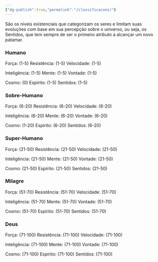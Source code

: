 ```yaml
---
{"dg-publish":true,"permalink":"/classificacoes/"}
---
```


São os níveis existenciais que categorizam os seres e limitam suas evoluções com base em sua percepção sobre o universo, ou seja, os Sentidos, que tem sempre de ser o primeiro atributo a alcançar um novo patamar.

### Humano

Força: (1-5)
Resistência: (1-5)
Velocidade: (1-5)

Inteligência: (1-5)
Mente: (1-5)
Vontade: (1-5)

Cosmo: (0)
Espírito: (1-5)
Sentidos: (1-5)

### Sobre-Humano

Força: (6-20)
Resistência: (6-20)
Velocidade: (6-20)

Inteligência: (6-20)
Mente: (6-20)
Vontade: (6-20)

Cosmo: (1-20)
Espírito: (6-20)
Sentidos: (6-20)

### Super-Humano

Força: (21-50)
Resistência: (21-50)
Velocidade: (21-50)

Inteligência: (21-50)
Mente: (21-50)
Vontade: (21-50)

Cosmo: (21-50)
Espírito: (21-50)
Sentidos: (21-50)

### Milagre

Força: (51-70)
Resistência: (51-70)
Velocidade: (51-70) 

Inteligência: (51-70)
Mente: (51-70)
Vontade: (51-70)

Cosmo: (51-70)
Espírito: (51-70)
Sentidos: (51-70)

### Deus

Força: (71-100)
Resistência: (71-100)
Velocidade: (71-100) 

Inteligência: (71-100)
Mente: (71-100)
Vontade: (71-100)

Cosmo: (71-100)
Espírito: (71-100)
Sentidos: (71-100)


<script src="https://giscus.app/client.js"
        data-repo="Pl1z3r/suvantagi-wiki"
        data-repo-id="R_kgDONYZixw"
        data-category="Wiki Comments"
        data-category-id="DIC_kwDONYZix84Ck34K"
        data-mapping="pathname"
        data-strict="1"
        data-reactions-enabled="1"
        data-emit-metadata="0"
        data-input-position="top"
        data-theme="preferred_color_scheme"
        data-lang="pt"
        data-loading="lazy"
        crossorigin="anonymous"
        async>
</script>